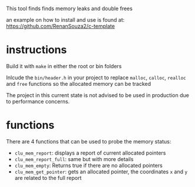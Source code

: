 
This tool finds finds memory leaks and double frees

  

an example on how to install and use is found at: https://github.com/RenanSouza2/c-template

# instructions
Build it with `make` in either the root or bin folders

Inlcude the `bin/header.h` in your project to replace `malloc`,  `calloc`, `realloc` and `free` functions so the allocated memory can be tracked

The project in this current state is not advised to be used in production due to performance concerns.

# functions

There are 4 functions that can be used to probe the memory status:
- `clu_mem_report`: displays a report of current allocated pointers
- `clu_mem_report_full`: same but with more details
- `clu_mem_empty`: Returns true if there are no allocated pointers
- `clu_mem_get_pointer`: gets an allocated pointer, the coordinates `x` and `y` are related to the full report
